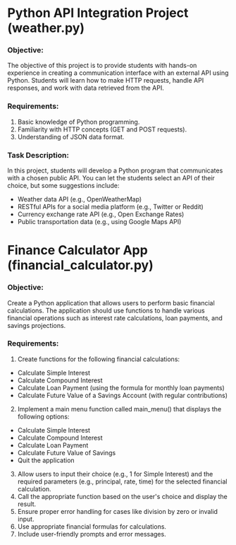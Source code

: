 # Python API Integration Project (weather.py)

### Objective:
The objective of this project is to provide students with hands-on experience in creating a communication interface with an external API using Python. Students will learn how to make HTTP requests, handle API responses, and work with data retrieved from the API.

### Requirements:

1. Basic knowledge of Python programming.
2. Familiarity with HTTP concepts (GET and POST requests).
3. Understanding of JSON data format.

   
### Task Description:
In this project, students will develop a Python program that communicates with a chosen public API. You can let the students select an API of their choice, but some suggestions include:

- Weather data API (e.g., OpenWeatherMap)
-  RESTful APIs for a social media platform (e.g., Twitter or Reddit)
-  Currency exchange rate API (e.g., Open Exchange Rates)
-  Public transportation data (e.g., using Google Maps API)

# Finance Calculator App (financial_calculator.py)

### Objective: 
Create a Python application that allows users to perform basic financial calculations. The application should use functions to handle various financial operations such as interest rate calculations, loan payments, and savings projections.

### Requirements:

1) Create functions for the following financial calculations:
- Calculate Simple Interest
- Calculate Compound Interest
- Calculate Loan Payment (using the formula for monthly loan payments)
- Calculate Future Value of a Savings Account (with regular contributions)

2) Implement a main menu function called main_menu() that displays the following options:
- Calculate Simple Interest
- Calculate Compound Interest
- Calculate Loan Payment
- Calculate Future Value of Savings
- Quit the application

3) Allow users to input their choice (e.g., 1 for Simple Interest) and the required parameters (e.g., principal, rate, time) for the selected financial calculation.
4) Call the appropriate function based on the user's choice and display the result.
5) Ensure proper error handling for cases like division by zero or invalid input.
6) Use appropriate financial formulas for calculations.
7) Include user-friendly prompts and error messages.
